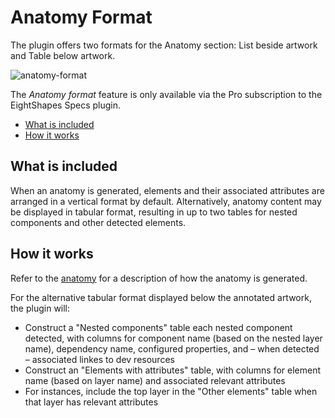# Anatomy Format

The plugin offers two formats for the Anatomy section: List beside artwork and Table below artwork.

![anatomy-format](https://github.com/EightShapes/specs-plugin/assets/1165904/81277c33-3eaf-4456-8c04-1fbbe09c5749)

The *Anatomy format* feature is only available via the Pro subscription to the EightShapes Specs plugin.

* [What is included](#whatisincluded)
* [How it works](#howitworks)

## What is included <a id="whatisincluded"></a>

When an anatomy is generated, elements and their associated attributes are arranged in a vertical format by default. Alternatively, anatomy content may be displayed in tabular format, resulting in up to two tables for nested components and other detected elements.

## How it works <a id="howitworks"></a>

Refer to the [anatomy](../anatomy.md) for a description of how the anatomy is generated.

For the alternative tabular format displayed below the annotated artwork, the plugin will:

* Construct a "Nested components" table each nested component detected, with columns for component name (based on the nested layer name), dependency name, configured properties, and – when detected – associated linkes to dev resources
* Construct an "Elements with attributes" table, with columns for element name (based on layer name) and associated relevant attributes
* For instances, include the top layer in the "Other elements" table when that layer has relevant attributes

